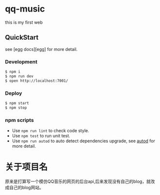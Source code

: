 # qq-music

this is my first web

## QuickStart

<!-- add docs here for user -->

see [egg docs][egg] for more detail.

### Development

```bash
$ npm i
$ npm run dev
$ open http://localhost:7001/
```

### Deploy

```bash
$ npm start
$ npm stop
```

### npm scripts

- Use `npm run lint` to check code style.
- Use `npm test` to run unit test.
- Use `npm run autod` to auto detect dependencies upgrade, see [autod](https://www.npmjs.com/package/autod) for more detail.

# 关于项目名
原来是打算写一个模仿QQ音乐的网页的后台api,后来发现没有自己的blog，就改成自己的blog网站。

